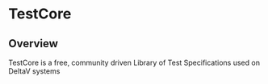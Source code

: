 # TestCore

## Overview
TestCore is a free, community driven Library of Test Specifications used on DeltaV systems


